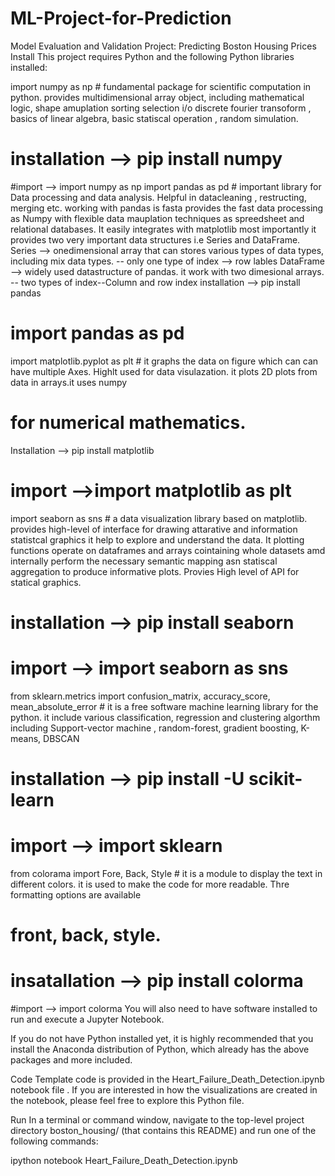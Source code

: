 # ML-Project-for-Prediction

Model Evaluation and Validation
Project: Predicting Boston Housing Prices
Install
This project requires Python and the following Python libraries installed:

import numpy as np  # fundamental package for scientific computation in python. provides multidimensional array object, including mathematical logic, shape amuplation 
 sorting selection i/o discrete fourier transoform , basics of linear algebra, basic statiscal operation , random simulation.
# installation --> pip install numpy
#import --> import numpy as np
import pandas as  pd  # important library for Data processing and data analysis. Helpful in datacleaning , restructing, merging etc. working with pandas is fasta 
provides the fast data processing as Numpy with flexible data mauplation techniques as spreedsheet and relational databases. It easily integrates with matplotlib
 most importantly it provides two very important data structures i.e Series and DataFrame.
 Series --> onedimensional array that can stores various types of data types, including mix data types. -- only one type of index --> row lables
 DataFrame --> widely used datastructure of pandas. it work with two dimesional arrays. -- two types of index--Column and row index
 installation --> pip install pandas
# import pandas as pd
import matplotlib.pyplot as plt  # it graphs the data on figure which can can have multiple Axes. Highlt used for data visulazation. it plots 2D plots from data in arrays.it uses numpy 
# for numerical mathematics.
Installation --> pip install matplotlib
# import -->import matplotlib as plt
import seaborn as sns # a data visualization library based on matplotlib. provides high-level of interface for drawing attarative and information statistcal graphics
 it help to explore and understand the data. It plotting functions operate on dataframes and arrays cointaining whole datasets amd internally perform the necessary 
 semantic mapping asn statiscal aggregation to produce informative plots. Provies High level of API for statical graphics.
# installation --> pip install seaborn
# import --> import seaborn as sns

from sklearn.metrics import confusion_matrix, accuracy_score, mean_absolute_error # it is a free software machine learning library for the python. 
 it include various classification, regression and clustering algorthm including Support-vector machine , random-forest, gradient boosting, K-means, DBSCAN
# installation --> pip install -U scikit-learn
# import --> import sklearn
from colorama import Fore, Back, Style  # it is a module to display the text in different colors. it is used to make the code for more readable. Thre formatting options are available
# front, back, style. 
# insatallation --> pip install colorma 
#import --> import colorma 
You will also need to have software installed to run and execute a Jupyter Notebook.

If you do not have Python installed yet, it is highly recommended that you install the Anaconda distribution of Python, which already has the above packages and more included.

Code
Template code is provided in the Heart_Failure_Death_Detection.ipynb notebook file . If you are interested in how the visualizations are created in the notebook, please feel free to explore this Python file.

Run
In a terminal or command window, navigate to the top-level project directory boston_housing/ (that contains this README) and run one of the following commands:

ipython notebook Heart_Failure_Death_Detection.ipynb
